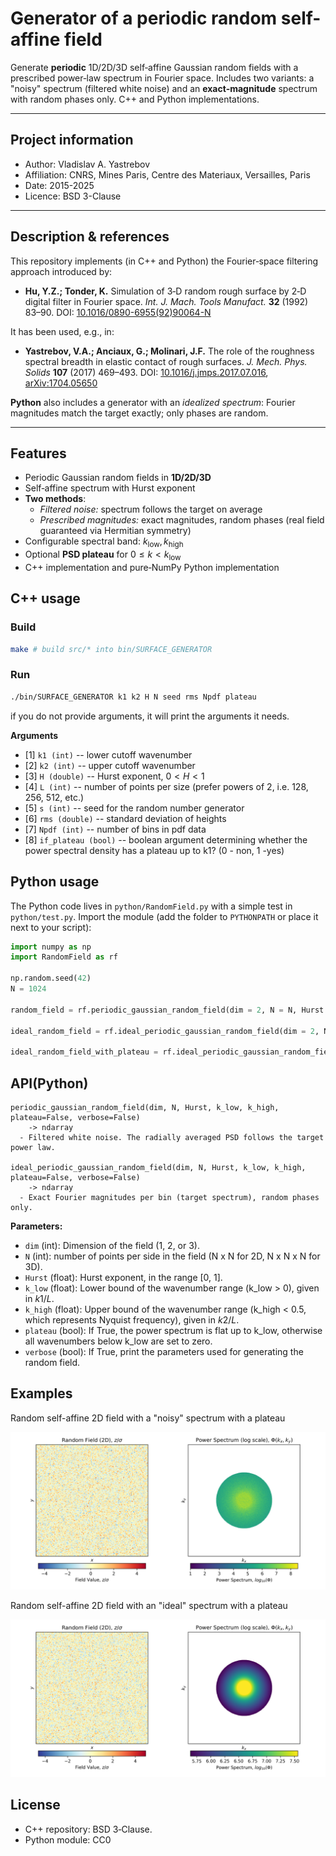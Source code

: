 # Generator of a periodic random self-affine field

Generate **periodic** 1D/2D/3D self‑affine Gaussian random fields with a prescribed power‑law spectrum in Fourier space. Includes two variants: a "noisy" spectrum (filtered white noise) and an **exact‑magnitude** spectrum with random phases only. C++ and Python implementations.

---

## Project information

+ Author: Vladislav A. Yastrebov
+ Affiliation: CNRS, Mines Paris, Centre des Materiaux, Versailles, Paris
+ Date: 2015-2025
+ Licence: BSD 3-Clause 

---

## Description & references

This repository implements (in C++ and Python) the Fourier‑space filtering approach introduced by:

- **Hu, Y.Z.; Tonder, K.** Simulation of 3‑D random rough surface by 2‑D digital filter in Fourier space. *Int. J. Mach. Tools Manufact.* **32** (1992) 83–90. DOI: [10.1016/0890-6955(92)90064-N](https://doi.org/10.1016/0890-6955%2892%2990064-N)

It has been used, e.g., in:

- **Yastrebov, V.A.; Anciaux, G.; Molinari, J.F.** The role of the roughness spectral breadth in elastic contact of rough surfaces. *J. Mech. Phys. Solids* **107** (2017) 469–493. DOI: [10.1016/j.jmps.2017.07.016](https://doi.org/10.1016/j.jmps.2017.07.016), [arXiv:1704.05650](https://arxiv.org/abs/1704.05650)

**Python** also includes a generator with an *idealized spectrum*: Fourier magnitudes match the target exactly; only phases are random.

---

## Features

- Periodic Gaussian random fields in **1D/2D/3D**
- Self‑affine spectrum with Hurst exponent 
- **Two methods**:
  - *Filtered noise:* spectrum follows the target on average
  - *Prescribed magnitudes:* exact magnitudes, random phases (real field guaranteed via Hermitian symmetry)
- Configurable spectral band: $k_{\text{low}}, k_{\text{high}}$
- Optional **PSD plateau** for $0 \le k < k_{\text{low}}$
- C++ implementation and pure‑NumPy Python implementation



## C++ usage

### Build

```bash 
make # build src/* into bin/SURFACE_GENERATOR
```

### Run

```bash
./bin/SURFACE_GENERATOR k1 k2 H N seed rms Npdf plateau
```
if you do not provide arguments, it will print the arguments it needs.

**Arguments**

+ [1] `k1 (int)` -- lower cutoff wavenumber  
+ [2] `k2 (int)` -- upper cutoff wavenumber
+ [3] `H (double)` -- Hurst exponent, $0 < H < 1$
+ [4] `L (int)` -- number of points per size (prefer powers of 2, i.e. 128, 256, 512, etc.)
+ [5] `s (int)` -- seed for the random number generator 
+ [6] `rms (double)` -- standard deviation of heights
+ [7] `Npdf (int)` -- number of bins in pdf data
+ [8] `if_plateau (bool)` -- boolean argument determining whether the power spectral density has a plateau up to k1? (0 - non, 1 -yes)

## Python usage

The Python code lives in `python/RandomField.py` with a simple test in `python/test.py`.
Import the module (add the folder to `PYTHONPATH` or place it next to your script):

```python
import numpy as np
import RandomField as rf

np.random.seed(42)
N = 1024

random_field = rf.periodic_gaussian_random_field(dim = 2, N = N, Hurst = 0.5, k_low = 4 / N, k_high = 128 / N)

ideal_random_field = rf.ideal_periodic_gaussian_random_field(dim = 2, N = N, Hurst = 0.5, k_low = 4 / N, k_high = 128 / N)

ideal_random_field_with_plateau = rf.ideal_periodic_gaussian_random_field(dim = 2, N = N, Hurst = 0.5, k_low = 4 / N, k_high = 128 / N, plateau = True)
```

## API(Python)

```
periodic_gaussian_random_field(dim, N, Hurst, k_low, k_high, plateau=False, verbose=False)
    -> ndarray
  - Filtered white noise. The radially averaged PSD follows the target power law.

ideal_periodic_gaussian_random_field(dim, N, Hurst, k_low, k_high, plateau=False, verbose=False)
    -> ndarray
  - Exact Fourier magnitudes per bin (target spectrum), random phases only.
```

**Parameters:**

+ `dim` (int): Dimension of the field (1, 2, or 3).
+ `N` (int): number of points per side in the field (N x N for 2D, N x N x N for 3D).
+ `Hurst` (float): Hurst exponent, in the range [0, 1].
+ `k_low` (float): Lower bound of the wavenumber range (k_low > 0), given in $k1/L$.
+ `k_high` (float): Upper bound of the wavenumber range (k_high < 0.5, which represents Nyquist frequency), given in $k2/L$.
+ `plateau` (bool): If True, the power spectrum is flat up to k_low, otherwise all wavenumbers below k_low are set to zero.
+ `verbose` (bool): If True, print the parameters used for generating the random field.


## Examples

Random self-affine 2D field with a "noisy" spectrum with a plateau

![Random self-affine 2D field with a "noisy" spectrum](python/RandomField_2D_filtering.png)

Random self-affine 2D field with an "ideal" spectrum with a plateau

![Random self-affine 2D field with an "ideal" spectrum](python/RandomField_2D_ideal.png)

## License

+ C++ repository: BSD 3‑Clause.
+ Python module: CC0 





